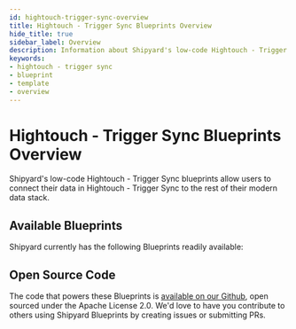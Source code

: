 ```yaml
---
id: hightouch-trigger-sync-overview
title: Hightouch - Trigger Sync Blueprints Overview
hide_title: true
sidebar_label: Overview
description: Information about Shipyard's low-code Hightouch - Trigger Sync templates.
keywords:
- hightouch - trigger sync
- blueprint
- template
- overview
---
```


# Hightouch - Trigger Sync Blueprints Overview

Shipyard's low-code Hightouch - Trigger Sync blueprints allow users to connect their data in Hightouch - Trigger Sync to the rest of their modern data stack.

## Available Blueprints
Shipyard currently has the following Blueprints readily available: 

## Open Source Code
The code that powers these Blueprints is [available on our Github](None), open sourced under the Apache License 2.0. We'd love to have you contribute to others using Shipyard Blueprints by creating issues or submitting PRs.
